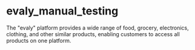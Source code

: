 # evaly_manual_testing
The "evaly" platform provides a wide range of food, grocery, electronics, clothing, and other similar products, enabling customers to access all products on one platform.
